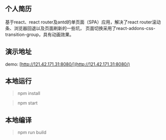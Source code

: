 ## 个人简历
基于react、react router及antd的单页面（SPA）应用，解决了react router滚动条、浏览器回退以及页面刷新的一些坑，
页面切换采用了react-addons-css-transition-group，具有动画效果。

## 演示地址
demo: [http://121.42.171.31:8080/](http://121.42.171.31:8080/)

## 本地运行
> npm install

> npm start

## 本地编译
> npm run build
